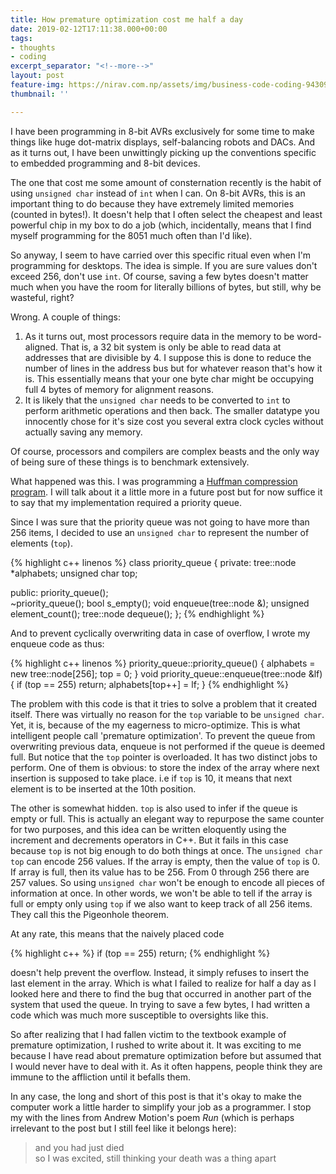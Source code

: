 ```yaml
---
title: How premature optimization cost me half a day
date: 2019-02-12T17:11:38.000+00:00
tags:
- thoughts
- coding
excerpt_separator: "<!--more-->"
layout: post
feature-img: https://nirav.com.np/assets/img/business-code-coding-943096.jpg
thumbnail: ''

---
```

I have been programming in 8-bit AVRs exclusively for some time to make things like huge dot-matrix displays, self-balancing robots and DACs. And as it turns out, I have been unwittingly picking up the conventions specific to embedded programming and 8-bit devices.
<!--more-->

The one that cost me some amount of consternation recently is the habit of using `unsigned char` instead of `int` when I can. On 8-bit AVRs, this is an important thing to do because they have extremely limited memories (counted in bytes!). It doesn't help that I often select the cheapest and least powerful chip in my box to do a job (which, incidentally, means that I find myself programming for the 8051 much often than I'd like).

So anyway, I seem to have carried over this specific ritual even when I'm programming for desktops. The idea is simple. If you are sure values don't exceed 256, don't use `int`. Of course, saving a few bytes doesn't matter much when you have the room for literally billions of bytes, but still, why be wasteful, right?

Wrong. A couple of things:

1. As it turns out, most processors require data in the memory to be word-aligned. That is, a 32 bit system is only be able to read data at addresses that are divisible by 4. I suppose this is done to reduce the number of lines in the address bus but for whatever reason that's how it is. This essentially means that your one byte char might be occupying full 4 bytes of memory for alignment reasons.
2. It is likely that the `unsigned char` needs to be converted to `int` to perform arithmetic operations and then back. The smaller datatype you innocently chose for it's size cost you several extra clock cycles without actually saving any memory.

Of course, processors and compilers are complex beasts and the only way of being sure of these things is to benchmark extensively.

What happened was this. I was programming a [Huffman compression program](https://github.com/niravcodes/huffman_compression "github link to huffman compression"). I will talk about it a little more in a future post but for now suffice it to say that my implementation required a priority queue.

Since I was sure that the priority queue was not going to have more than 256 items, I decided to use an `unsigned char` to represent the number of elements (`top`).

{% highlight c++ linenos %}
class priority_queue
{
private:
  tree::node *alphabets;
  unsigned char top;

public:
  priority_queue();  
  ~priority_queue();
  bool s_empty();
  void enqueue(tree::node &);
  unsigned element_count();
  tree::node dequeue();
};
{% endhighlight %}

And to prevent cyclically overwriting data in case of overflow, I wrote my enqueue code as thus:

{% highlight c++ linenos %}
priority_queue::priority_queue()
{
  alphabets = new tree::node[256];
  top = 0;
}
void priority_queue::enqueue(tree::node &lf)
{
  if (top == 255)
    return;
  alphabets[top++] = lf;
}
{% endhighlight %}

The problem with this code is that it tries to solve a problem that it created itself. There was virtually no reason for the `top` variable to be `unsigned char`. Yet, it is, because of the my eagerness to micro-optimize. This is what intelligent people call 'premature optimization'. To prevent the queue from overwriting previous data, enqueue is not performed if the queue is deemed full. But notice that the `top` pointer is overloaded. It has two distinct jobs to perform. One of them is obvious: to store the index of the array where next insertion is supposed to take place. i.e if `top` is 10, it means that next element is to be inserted at the 10th position.

The other is somewhat hidden. `top` is also used to infer if the queue is empty or full. This is actually an elegant way to repurpose the same counter for two purposes, and this idea can be written eloquently using the increment and decrements operators in C++. But it fails in this case because `top` is not big enough to do both things at once. The `unsigned char` `top` can encode 256 values. If the array is empty, then the value of `top` is 0. If array is full, then its value has to be 256. From 0 through 256 there are 257 values. So using `unsigned char` won't be enough to encode all pieces of information at once. In other words, we won't be able to tell if the array is full or empty only using `top` if we also want to keep track of all 256 items. They call this the Pigeonhole theorem.

At any rate, this means that the naively placed code

{% highlight c++ %}
if (top == 255)
  return;
{% endhighlight %}

doesn't help prevent the overflow. Instead, it simply refuses to insert the last element in the array. Which is what I failed to realize for half a day as I looked here and there to find the bug that occurred in another part of the system that used the queue. In trying to save a few bytes, I had written a code which was much more susceptible to oversights like this.

So after realizing that I had fallen victim to the textbook example of premature optimization, I rushed to write about it. It was exciting to me because I have read about premature optimization before but assumed that I would never have to deal with it. As it often happens, people think they are immune to the affliction until it befalls them.

In any case, the long and short of this post is that it's okay to make the computer work a little harder to simplify your job as a programmer. I stop my with the lines from Andrew Motion's poem _Run_ (which is perhaps irrelevant to the post but I still feel like it belongs here):

> and you had just died  
> so I was excited, still thinking your death was a thing apart